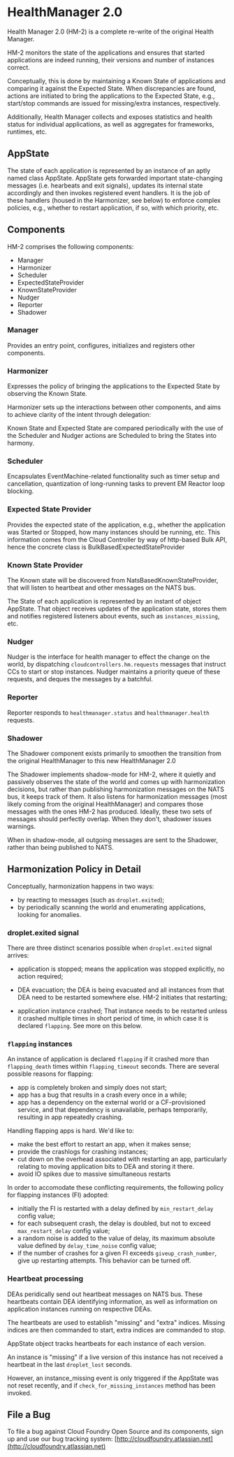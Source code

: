 # HealthManager 2.0

Health Manager 2.0 (HM-2) is a complete re-write of the original Health
Manager.

HM-2 monitors the state of the applications and ensures that started
applications are indeed running, their versions and number of
instances correct.

Conceptually, this is done by maintaining a Known State of
applications and comparing it against the Expected State. When
discrepancies are found, actions are initiated to bring the
applications to the Expected State, e.g., start/stop commands are
issued for missing/extra instances, respectively.

Additionally, Health Manager collects and exposes statistics and
health status for individual applications, as well as aggregates for
frameworks, runtimes, etc.

## AppState

The state of each application is represented by an instance of an
aptly named class AppState. AppState gets forwarded important
state-changing messages (i.e. hearbeats and exit signals), updates its
internal state accordingly and then invokes registered event
handlers. It is the job of these handlers (housed in the Harmonizer,
see below) to enforce complex policies, e.g., whether to restart
application, if so, with which priority, etc.

## Components

HM-2 comprises the following components:

- Manager
- Harmonizer
- Scheduler
- ExpectedStateProvider
- KnownStateProvider
- Nudger
- Reporter
- Shadower

### Manager

Provides an entry point, configures, initializes and registers other
components.

### Harmonizer

Expresses the policy of bringing the applications to the Expected
State by observing the Known State.

Harmonizer sets up the interactions between other components, and aims
to achieve clarity of the intent through delegation:

Known State and Expected State are compared periodically with the use
of the Scheduler and Nudger actions are Scheduled to bring the States
into harmony.

### Scheduler

Encapsulates EventMachine-related functionality such as timer setup
and cancellation, quantization of long-running tasks to prevent EM
Reactor loop blocking.

### Expected State Provider

Provides the expected state of the application, e.g., whether the
application was Started or Stopped, how many instances should be
running, etc. This information comes from the Cloud Controller by way
of http-based Bulk API, hence the concrete class is
BulkBasedExpectedStateProvider

### Known State Provider

The Known state will be discovered from NatsBasedKnownStateProvider,
that will listen to heartbeat and other messages on the NATS bus.

The State of each application is represented by an instant of object
AppState. That object receives updates of the application state,
stores them and notifies registered listeners about events, such as
`instances_missing`, etc.

### Nudger

Nudger is the interface for health manager to effect the change on the
world, by dispatching `cloudcontrollers.hm.requests` messages
that instruct CCs to start or stop instances. Nudger maintains a
priority queue of these requests, and deques the messages by a
batchful.

### Reporter

Reporter responds to `healthmanager.status` and `healthmanager.health`
requests.

### Shadower

The Shadower component exists primarily to smoothen the transition from the
original HealthManager to this new HealthManager 2.0

The Shadower implements shadow-mode for HM-2, where it quietly and
passively observes the state of the world and comes up with
harmonization decisions, but rather than publishing harmonization
messages on the NATS bus, it keeps track of them. It also listens for
harmonization messages (most likely coming from the original
HealthManager) and compares those messages with the ones HM-2 has
produced. Ideally, these two sets of messages should perfectly
overlap. When they don't, shadower issues warnings.

When in shadow-mode, all outgoing messages are sent to the Shadower,
rather than being published to NATS.


## Harmonization Policy in Detail

Conceptually, harmonization happens in two ways:

- by reacting to messages (such as `droplet.exited`);
- by periodically scanning the world and enumerating applications,
  looking for anomalies.

### droplet.exited signal

There are three distinct scenarios possible when `droplet.exited`
signal arrives:

- application is stopped; means the application was stopped
  explicitly, no action required;

- DEA evacuation; the DEA is being evacuated and all instances from that DEA
  need to be restarted somewhere else. HM-2 initiates that restarting;

- application instance crashed; That instance needs to be restarted unless it
  crashed multiple times in short period of time, in which case it is
  declared `flapping`. See more on this below.

### `flapping` instances

An instance of application is declared `flapping` if it crashed more
than `flapping_death` times within `flapping_timeout` seconds. There
are several possible reasons for flapping:

- app is completely broken and simply does not start;
- app has a bug that results in a crash every once in a while;
- app has a dependency on the external world or a CF-provisioned
  service, and that dependency is unavailable, perhaps temporarily,
  resulting in app repeatedly crashing.

Handling flapping apps is hard. We'd like to:

- make the best effort to restart an app, when it makes sense;
- provide the crashlogs for crashing instances;
- cut down on the overhead associated with restarting an
  app, particularly relating to moving application bits to DEA and
  storing it there.
- avoid IO spikes due to massive simultaneous restarts

In order to accomodate these conflicting requirements, the following
policy for flapping instances (FI) adopted:

- initially the FI is restarted with a delay defined by `min_restart_delay` config value;
- for each subsequent crash, the delay is doubled, but not to exceed `max_restart_delay` config value;
- a random noise is added to the value of delay, its maximum absolute value defined by
  `delay_time_noise` config value;
- if the number of crashes for a given FI exceeds `giveup_crash_number`, give up restarting attempts.
  This behavior can be turned off.

### Heartbeat processing

DEAs peridically send out heartbeat messages on NATS bus. These
heartbeats contain DEA identifying information, as well as information
on application instances running on respective DEAs.

The heartbeats are used to establish "missing" and "extra"
indices. Missing indices are then commanded to start, extra indices
are commanded to stop.

AppState object tracks heartbeats for each instance of each version.

An instance is "missing" if a live version of this instance has not
received a heartbeat in the last `droplet_lost` seconds.

However, an instance_missing event is only triggered if the AppState
was not reset recently, and if `check_for_missing_instances` method
has been invoked.

## File a Bug

To file a bug against Cloud Foundry Open Source and its components, sign up and use our bug tracking
system: [http://cloudfoundry.atlassian.net](http://cloudfoundry.atlassian.net)
